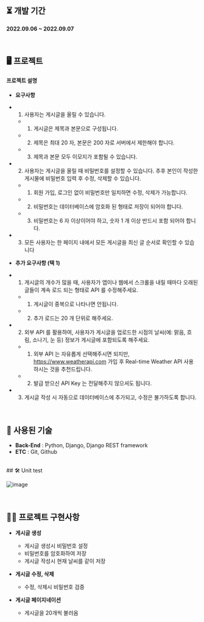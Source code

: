 ## ⏳ 개발 기간
**2022.09.06 ~ 2022.09.07**

</br>
  
## 🖥️ 프로젝트

#### 프로젝트 설명

- **요구사항**
- 1. 사용자는 게시글을 올릴 수 있습니다.
	- 1. 게시글은 제목과 본문으로 구성됩니다.
	- 2. 제목은 최대 20 자, 본문은 200 자로 서버에서 제한해야 합니다.
	- 3. 제목과 본문 모두 이모지가 포함될 수 있습니다.
- 2. 사용자는 게시글을 올릴 때 비밀번호를 설정할 수 있습니다. 추후 본인이 작성한 게시물에 비밀번호 입력 후 수정, 삭제할 수 있습니다.
	- 1. 회원 가입, 로그인 없이 비밀번호만 일치하면 수정, 삭제가 가능합니다.
	- 2. 비밀번호는 데이터베이스에 암호화 된 형태로 저장이 되어야 합니다.
	- 3. 비밀번호는 6 자 이상이어야 하고, 숫자 1 개 이상 반드시 포함 되어야 합니다.
- 3. 모든 사용자는 한 페이지 내에서 모든 게시글을 최신 글 순서로 확인할 수 있습니다

- **추가 요구사항 (택 1)**
- 1. 게시글의 개수가 많을 때, 사용자가 앱이나 웹에서 스크롤을 내릴 때마다 오래된 글들이 계속 로드 되는 형태로 API 를 수정해주세요.
	- 1. 게시글이 중복으로 나타나면 안됩니다.
	- 2. 추가 로드는 20 개 단위로 해주세요.
- 2. 외부 API 를 활용하여, 사용자가 게시글을 업로드한 시점의 날씨(예: 맑음, 흐림, 소나기, 눈 등) 정보가 게시글에 포함되도록 해주세요.
	- 1. 외부 API 는 자유롭게 선택해주시면 되지만, https://www.weatherapi.com 가입 후 Real-time Weather API 사용하시는 것을 추천드립니다.
	- 2. 발급 받으신 API Key 는 전달해주지 않으셔도 됩니다.
- 3. 게시글 작성 시 자동으로 데이터베이스에 추가되고, 수정은 불가하도록 합니다.

<br/>

## 🧹 사용된 기술
- **Back-End** : Python, Django, Django REST framework
- **ETC** : Git, Github

</br>
## 🛠 Unit test

![image](https://user-images.githubusercontent.com/74029539/188881524-c6d2a5b8-f4d5-4956-a2eb-879a241103b9.png)

</br>

## ✍🏻 프로젝트 구현사항

- **게시글 생성**
    -  게시글 생성시 비밀번호 설정
    -  비밀번호를 암호화하여 저장
    -  게시글 작성시 현재 날씨를 같이 저장

- **게시글 수정, 삭제**
    -  수정, 삭제시 비밀번호 검증

- **게시글 페이지네이션**
    -	게시글을 20개씩 불러옴
